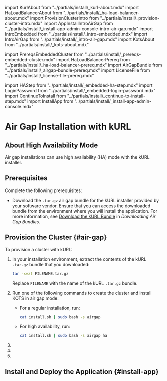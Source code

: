 import KurlAbout from "../partials/install/_kurl-about.mdx"
import HaLoadBalancerAbout from "../partials/install/_ha-load-balancer-about.mdx"
import ProvisionClusterIntro from "../partials/install/_provision-cluster-intro.mdx"
import AppInstallIntroAirGap from "../partials/install/_install-app-admin-console-intro-air-gap.mdx"
import IntroEmbedded from "../partials/install/_intro-embedded.mdx"
import IntroAirGap from "../partials/install/_intro-air-gap.mdx"
import KotsAbout from "../partials/install/_kots-about.mdx"

import PrereqsEmbeddedCluster from "../partials/install/_prereqs-embedded-cluster.mdx"
import HaLoadBalancerPrereq from "../partials/install/_ha-load-balancer-prereq.mdx"
import AirGapBundle from "../partials/install/_airgap-bundle-prereq.mdx"
import LicenseFile from "../partials/install/_license-file-prereq.mdx"

import HAStep from "../partials/install/_embedded-ha-step.mdx"
import LoginPassword from "../partials/install/_embedded-login-password.mdx"
import ContinueToInstall from "../partials/install/_continue-to-install-step.mdx"
import InstallApp from "../partials/install/_install-app-admin-console.mdx"

# Air Gap Installation with kURL

<IntroEmbedded/>

<IntroAirGap/>

<KurlAbout/>

## About High Availability Mode

Air gap installations can use high availability (HA) mode with the kURL installer.

<HaLoadBalancerAbout/>

## Prerequisites

Complete the following prerequisites:

<PrereqsEmbeddedCluster/>

<AirGapBundle/>

<LicenseFile/>

* Download the `.tar.gz` air gap bundle for the kURL installer provided by your software vendor. Ensure that you can access the downloaded bundle from the environment where you will install the application. For more information, see [Download the kURL Bundle](/vendor/releases-download-airgap-bundles#installer-bundle) in _Downloading Air Gap Bundles_.

<HaLoadBalancerPrereq/>

## Provision the Cluster {#air-gap}

<ProvisionClusterIntro/>

<KotsAbout/>

To provision a cluster with kURL:

1. In your installation environment, extract the contents of the kURL `.tar.gz` bundle that you downloaded:

   ```bash
   tar -xvzf FILENAME.tar.gz
   ```

   Replace `FILENAME` with the name of the kURL `.tar.gz` bundle.

1. Run one of the following commands to create the cluster and install KOTS in air gap mode: 

    - For a regular installation, run:

      ```bash
      cat install.sh | sudo bash -s airgap
      ```

    - For high availability, run:

      ```bash
      cat install.sh | sudo bash -s airgap ha
      ```

1. <HAStep/>

1. <LoginPassword/>

1. <ContinueToInstall/>

## Install and Deploy the Application {#install-app} 

<AppInstallIntroAirGap/>
  
<InstallApp/>